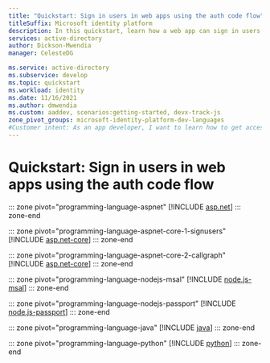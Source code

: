 ```yaml
---
title: "Quickstart: Sign in users in web apps using the auth code flow"
titleSuffix: Microsoft identity platform
description: In this quickstart, learn how a web app can sign in users of personal accounts, work accounts, and school accounts by using the authorization code flow.
services: active-directory
author: Dickson-Mwendia
manager: CelesteDG

ms.service: active-directory
ms.subservice: develop
ms.topic: quickstart
ms.workload: identity
ms.date: 11/16/2021
ms.author: dmwendia
ms.custom: aaddev, scenarios:getting-started, devx-track-js
zone_pivot_groups: microsoft-identity-platform-dev-languages
#Customer intent: As an app developer, I want to learn how to get access tokens and refresh tokens by using the Microsoft identity platform so that my web app can sign in users of personal accounts, work accounts, and school accounts.
---
```


# Quickstart: Sign in users in web apps using the auth code flow

::: zone pivot="programming-language-aspnet"
[!INCLUDE [asp.net](./includes/web-app/quickstart-aspnet.md)]
::: zone-end

::: zone pivot="programming-language-aspnet-core-1-signusers"
[!INCLUDE [asp.net-core](./includes/web-app/quickstart-aspnet-core.md)]
::: zone-end
 
::: zone pivot="programming-language-aspnet-core-2-callgraph"
[!INCLUDE [asp.net-core](./includes/web-app/quickstart-aspnet-core-calls-graph.md)]
::: zone-end

::: zone pivot="programming-language-nodejs-msal"
[!INCLUDE [node.js-msal](./includes/web-app/quickstart-nodejs-msal.md)]
::: zone-end

::: zone pivot="programming-language-nodejs-passport"
[!INCLUDE [node.js-passport](./includes/web-app/quickstart-nodejs.md)]
::: zone-end

::: zone pivot="programming-language-java"
[!INCLUDE [java](./includes/web-app/quickstart-java.md)]
::: zone-end

::: zone pivot="programming-language-python"
[!INCLUDE [python](./includes/web-app/quickstart-python.md)]
::: zone-end
